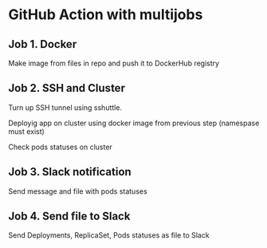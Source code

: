 # GitHub Action with multijobs

## Job 1. Docker

Make image from files in repo and push it to DockerHub registry

## Job 2. SSH and Cluster

Turn up SSH tunnel using sshuttle.

Deployig app on cluster using docker image from previous step (namespase must exist)

Check pods statuses on cluster

## Job 3. Slack notification

Send message and file with pods statuses

## Job 4. Send file to Slack

Send Deployments, ReplicaSet, Pods statuses as file to Slack
